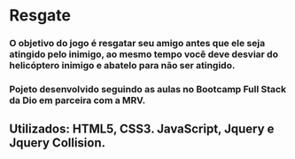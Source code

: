 # Resgate

### O objetivo do jogo é resgatar seu amigo antes que ele seja atingido pelo inimigo, ao mesmo tempo você deve desviar do helicóptero inimigo e abatelo para não ser atingido.

### Pojeto desenvolvido seguindo as aulas no Bootcamp Full Stack da Dio em parceira com a MRV.

## Utilizados: HTML5, CSS3. JavaScript, Jquery e Jquery Collision.